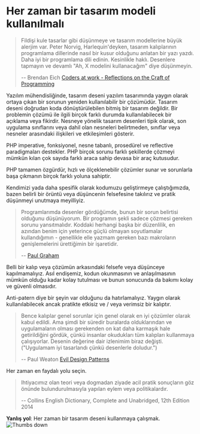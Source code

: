# Her zaman bir tasarım modeli kullanılmalı #

> Fildişi kule tasarlar gibi düşünmeye ve tasarım modellerine büyük alerjim var. Peter Norvig, Harlequin'deyken, tasarım kalıplarının programlama dillerinde nasıl bir kusur olduğunu anlatan bir yazı yazdı. Daha iyi bir programlama dili edinin. Kesinlikle haklı. Desenlere tapmayın ve devamlı "Ah, X modelini kullanacağım" diye düşünmeyin.
>
> -- Brendan Eich [Coders at work - Reflections on the Craft of Programming](http://codersatwork.com/)

Yazılım mühendisliğinde, tasarım deseni yazılım tasarımında yaygın olarak ortaya çıkan bir sorunun yeniden kullanılabilir bir çözümüdür. Tasarım deseni doğrudan koda dönüştürülebilen bitmiş bir tasarım değildir. Bir problemin çözümü ile ilgili birçok farklı durumda kullanılabilecek bir açıklama veya fikirdir. Nesneye yönelik tasarım desenleri tipik olarak, son uygulama sınıflarını veya dahil olan nesneleri belirtmeden, sınıflar veya nesneler arasındaki ilişkileri ve etkileşimleri gösterir.

PHP  imperative, fonksiyonel, nesne tabanlı, prosedürel ve reflective paradigmaları destekler. PHP  birçok sorunu farklı şekillerde çözmeyi mümkün kılan çok sayıda farklı araca sahip devasa bir araç kutusudur.

PHP tamamen özgürdür, hızlı ve ölçeklenebilir çözümler sunar ve sorunlarla başa çıkmanın birçok farklı yoluna sahiptir.

Kendimizi yada daha spesifik olarak kodumuzu geliştirmeye çalıştığımızda, bazen belirli bir örüntü veya düşüncenin felsefesine takılırız ve pratik düşünmeyi unutmaya meyilliyiz.

> Programlarımda desenler gördüğümde, bunun bir sorun belirtisi olduğunu düşünüyorum. Bir programın şekli sadece çözmesi gereken sorunu yansıtmalıdır. Koddaki herhangi başka bir düzenlilik, en azından benim için yeterince güçlü olmayan soyutlamalar kullandığımın - genellikle elle yazmam gereken bazı makroların genişlemelerini ürettiğimin bir işaretidir.
>
> -- [Paul Graham](http://c2.com/cgi/wiki?AreDesignPatternsMissingLanguageFeatures)

Belli bir kalıp veya çözümün arkasındaki felsefe veya düşünceye kapılmamalıyız. Asıl endişemiz, kodun okunmasının ve anlaşılmasının mümkün olduğu kadar kolay tutulması ve bunun sonucunda da bakımı kolay ve güvenli olmasıdır.

Anti-patern diye bir şeyin var olduğunu da hatırlamalıyız. Yaygın olarak kullanılabilecek ancak pratikte etkisiz ve / veya verimsiz bir kalıptır.

> Bence kalıplar genel sorunlar için genel olarak en iyi çözümler olarak kabul edildi. Ama şimdi bir süredir buralarda olduklarından ve uygulamaların olması gerekenden on kat daha karmaşık hale getirildiğini gördük, çünkü insanlar okudukları tüm kalıpları kullanmaya çalışıyorlar. Desenin değerine dair izlenimim biraz değişti. ("Uygulamam iyi tasarlandı çünkü desenlerle doludur.")
>
> -- Paul Weaton [Evil Design Patterns](http://www.javaranch.com/patterns/)

Her zaman en faydalı yolu seçin.

> Ihtiyacımız olan teori veya dogmadan ziyade acil pratik sonuçların göz önünde bulundurulmasıyla yapılan eylem veya politikalardır.
>
> -- Collins English Dictionary, Complete and Unabridged, 12th Edition 2014

**Yanlış yol**: Her zaman bir tasarım deseni kullanmaya çalışmak. ![Thumbs down](/img/thumbs-down.png)
